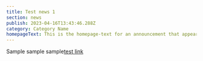 ```yaml
---
title: Test news 1
section: news
publish: 2023-04-16T13:43:46.288Z
category: Category Name
homepageText: This is the homepage-text for an announcement that appears on the homepage.
---
```


Sample sample sample[test link](https://woah.com)
